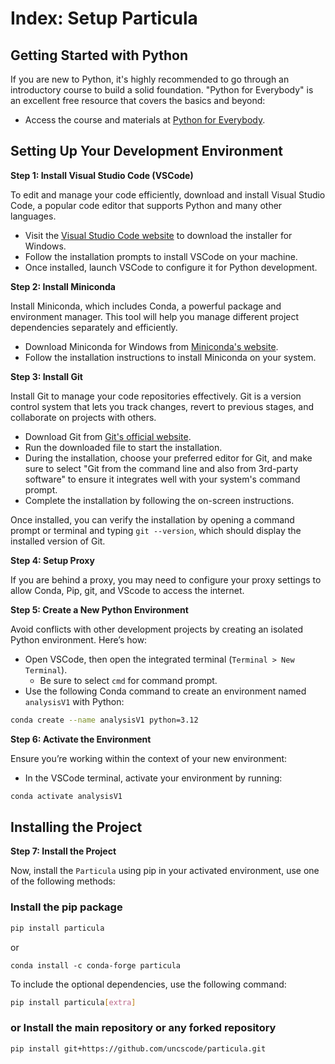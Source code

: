 # Index: Setup Particula

## Getting Started with Python

If you are new to Python, it's highly recommended to go through an introductory course to build a solid foundation. "Python for Everybody" is an excellent free resource that covers the basics and beyond:

- Access the course and materials at [Python for Everybody](https://www.py4e.com/).


## Setting Up Your Development Environment

**Step 1: Install Visual Studio Code (VSCode)**

To edit and manage your code efficiently, download and install Visual Studio Code, a popular code editor that supports Python and many other languages.

- Visit the [Visual Studio Code website](https://code.visualstudio.com/) to download the installer for Windows.
- Follow the installation prompts to install VSCode on your machine.
- Once installed, launch VSCode to configure it for Python development.

**Step 2: Install Miniconda**

Install Miniconda, which includes Conda, a powerful package and environment manager. This tool will help you manage different project dependencies separately and efficiently.

- Download Miniconda for Windows from [Miniconda's website](https://docs.conda.io/en/latest/miniconda.html).
- Follow the installation instructions to install Miniconda on your system.

**Step 3: Install Git**

Install Git to manage your code repositories effectively. Git is a version control system that lets you track changes, revert to previous stages, and collaborate on projects with others.

- Download Git from [Git's official website](https://git-scm.com/download/win).
- Run the downloaded file to start the installation.
- During the installation, choose your preferred editor for Git, and make sure to select "Git from the command line and also from 3rd-party software" to ensure it integrates well with your system's command prompt.
- Complete the installation by following the on-screen instructions.

Once installed, you can verify the installation by opening a command prompt or terminal and typing `git --version`, which should display the installed version of Git.

**Step 4: Setup Proxy**

If you are behind a proxy, you may need to configure your proxy settings to allow Conda, Pip, git, and VScode to access the internet.


**Step 5: Create a New Python Environment**  

Avoid conflicts with other development projects by creating an isolated Python environment. Here’s how:

- Open VSCode, then open the integrated terminal (`Terminal > New Terminal`).
  - Be sure to select `cmd` for command prompt.
- Use the following Conda command to create an environment named `analysisV1` with Python:

```bash
conda create --name analysisV1 python=3.12
```

**Step 6: Activate the Environment**  

Ensure you’re working within the context of your new environment:
- In the VSCode terminal, activate your environment by running:

```bash
conda activate analysisV1
```

## Installing the Project

**Step 7: Install the Project**

Now, install the `Particula` using pip in your activated environment, use one of the following methods:

### Install the pip package

```bash
pip install particula
```
or
```
conda install -c conda-forge particula
```

To include the optional dependencies, use the following command:

```bash
pip install particula[extra]
```

### or Install the main repository or any forked repository

```bash
pip install git+https://github.com/uncscode/particula.git
```
